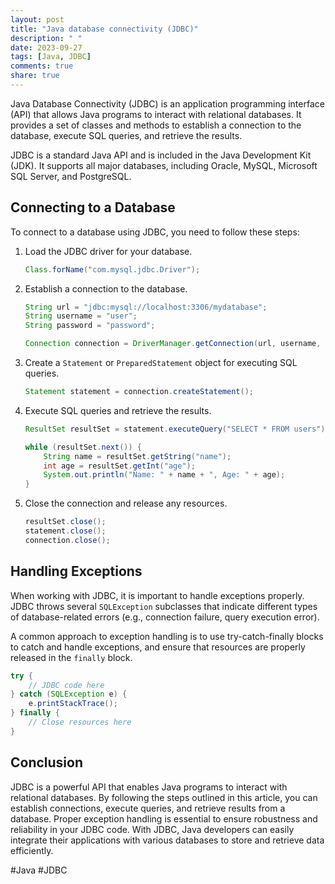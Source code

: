 ```yaml
---
layout: post
title: "Java database connectivity (JDBC)"
description: " "
date: 2023-09-27
tags: [Java, JDBC]
comments: true
share: true
---
```


Java Database Connectivity (JDBC) is an application programming interface (API) that allows Java programs to interact with relational databases. It provides a set of classes and methods to establish a connection to the database, execute SQL queries, and retrieve the results.

JDBC is a standard Java API and is included in the Java Development Kit (JDK). It supports all major databases, including Oracle, MySQL, Microsoft SQL Server, and PostgreSQL.

## Connecting to a Database

To connect to a database using JDBC, you need to follow these steps:

1. Load the JDBC driver for your database.
   ```java
   Class.forName("com.mysql.jdbc.Driver");
   ```

2. Establish a connection to the database.
   ```java
   String url = "jdbc:mysql://localhost:3306/mydatabase";
   String username = "user";
   String password = "password";
   
   Connection connection = DriverManager.getConnection(url, username, password);
   ```

3. Create a `Statement` or `PreparedStatement` object for executing SQL queries.
   ```java
   Statement statement = connection.createStatement();
   ```

4. Execute SQL queries and retrieve the results.
   ```java
   ResultSet resultSet = statement.executeQuery("SELECT * FROM users");
   
   while (resultSet.next()) {
       String name = resultSet.getString("name");
       int age = resultSet.getInt("age");
       System.out.println("Name: " + name + ", Age: " + age);
   }
   ```

5. Close the connection and release any resources.
   ```java
   resultSet.close();
   statement.close();
   connection.close();
   ```

## Handling Exceptions

When working with JDBC, it is important to handle exceptions properly. JDBC throws several `SQLException` subclasses that indicate different types of database-related errors (e.g., connection failure, query execution error).

A common approach to exception handling is to use try-catch-finally blocks to catch and handle exceptions, and ensure that resources are properly released in the `finally` block.

```java
try {
    // JDBC code here
} catch (SQLException e) {
    e.printStackTrace();
} finally {
    // Close resources here
}
```

## Conclusion

JDBC is a powerful API that enables Java programs to interact with relational databases. By following the steps outlined in this article, you can establish connections, execute queries, and retrieve results from a database. Proper exception handling is essential to ensure robustness and reliability in your JDBC code. With JDBC, Java developers can easily integrate their applications with various databases to store and retrieve data efficiently.

#Java #JDBC